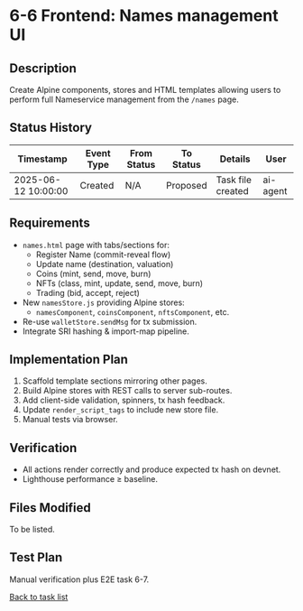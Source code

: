 # 6-6 Frontend: Names management UI

## Description
Create Alpine components, stores and HTML templates allowing users to perform full Nameservice management from the `/names` page.

## Status History
| Timestamp | Event Type | From Status | To Status | Details | User |
|-----------|------------|-------------|-----------|---------|------|
| 2025-06-12 10:00:00 | Created | N/A | Proposed | Task file created | ai-agent |

## Requirements
* `names.html` page with tabs/sections for:
  * Register Name (commit-reveal flow)
  * Update name (destination, valuation)
  * Coins (mint, send, move, burn)
  * NFTs (class, mint, update, send, move, burn)
  * Trading (bid, accept, reject)
* New `namesStore.js` providing Alpine stores:
  * `namesComponent`, `coinsComponent`, `nftsComponent`, etc.
* Re-use `walletStore.sendMsg` for tx submission.
* Integrate SRI hashing & import-map pipeline.

## Implementation Plan
1. Scaffold template sections mirroring other pages.
2. Build Alpine stores with REST calls to server sub-routes.
3. Add client-side validation, spinners, tx hash feedback.
4. Update `render_script_tags` to include new store file.
5. Manual tests via browser.

## Verification
* All actions render correctly and produce expected tx hash on devnet.
* Lighthouse performance ≥ baseline.

## Files Modified
To be listed.

## Test Plan
Manual verification plus E2E task 6-7.

[Back to task list](../tasks.md) 